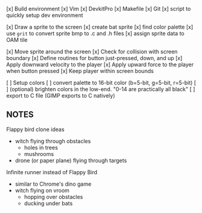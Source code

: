 [x] Build environment
	[x] Vim
	[x] DevkitPro
	[x] Makefile
	[x] Git
	[x] script to quickly setup dev environment

[x] Draw a sprite to the screen
	[x] create bat sprite
	[x] find color palette
	[x] use `grit` to convert sprite bmp to .c and .h files
	[x] assign sprite data to OAM tile

[x] Move sprite around the screen
[x] Check for collision with screen boundary
[x] Define routines for button just-pressed, down, and up
[x] Apply downward velocity to the player
[x] Apply upward force to the player when button pressed
[x] Keep player within screen bounds


[ ] Setup colors
	[ ] convert palette to 16-bit color (b=5-bit, g=5-bit, r=5-bit)
	[ ] (optional) brighten colors in the low-end. "0-14 are practically all black"
	[ ] export to C file (GIMP exports to C natively)




## NOTES

Flappy bird clone ideas

- witch flying through obstacles
	- holes in trees
	- mushrooms
- drone (or paper plane) flying through targets

Infinite runner instead of Flappy Bird

- similar to Chrome's dino game
- witch flying on vroom
	- hopping over obstacles
	- ducking under bats
